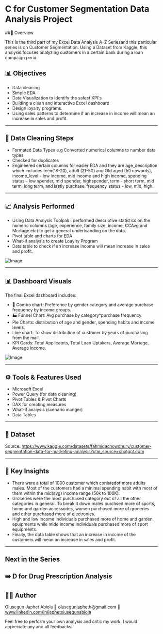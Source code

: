 # C for Customer Segmentation Data Analysis Project

##🚗 Overview

This is the third part of my Excel Data Analysis A–Z Seriesand this particular series is on Customer Segmentation.
Using a Dataset from Kaggle, this analysis focuses analyzing customers in a certain bank during a loan campaign perio.

## 📊 Objectives
- Data cleaning
- Simple EDA
- Data Visualization to identify the safest KPI's
- Building a clean and interactive Excel dashboard
- Design loyalty programs.
- Using sales patterns to determine if an increase in income will mean an increase in sales and profit.

---

## 🧹 Data Cleaning Steps
- Formated Data Types e.g Converted numerical columns to number data types
- Checked for duplicates
- Engineered certain columns for easier EDA and they are age_description which includes teen(18-20), adult (21-50) and Old aged (50 upwards), income_level - low income, mid income and high income, spending status - low spender, mid spender, highspender, term - short term, mid term, long term, and lastly purchase_frequency_status - low, mid, high. 

---

## 📈 Analysis Performed
- Using Data Analysis Toolpak i performed descriptive statistics on the numeric columns (age, experience, family size, income, CCAvg and Mortage etc) to get a general undertsanding on the data.
- Pivot table and charts for EDA
- What-if analysis to create Loaylty Program
- Data table to check if an increase income will mean increase in sales and profit.

![Image](https://github.com/user-attachments/assets/1fc04c52-3a34-40c6-ba38-6183c4406774)

---

## 📊 Dashboard Visuals
The final Excel dashboard includes:
- 🚗 Combo chart: Preference by gender category and average purchase frequency by income groups.
- 🏭 Funnel Chart: Avg purchase by category*purchase frequency.
- Pie Charts: distribution of age and gender, spending habits and income levels.
- Line chart: To show distribution of customer by years of purchasing from the mall.
- KPI Cards: Total Applicatnts, Total Loan Uptakers, Average Mortage, Average Income.


![Image](https://github.com/user-attachments/assets/2d0ebec9-129a-4f30-ae4f-66a42ea9d074)


---

## ⚙️ Tools & Features Used
- Microsoft Excel
- Power Query (for data cleaning)
- Pivot Tables & Pivot Charts
- DAX for creating measures
- What-if analysis (scenario manger)
- Data Tables

---

## 📂 Dataset
Source: https://www.kaggle.com/datasets/fahmidachowdhury/customer-segmentation-data-for-marketing-analysis?utm_source=chatgpt.com

---

## 🧠 Key Insights
- There were a total of 1000 customer which conistedof more adults males. Most of the customers had a minimal spending habit with most of them within the mid(avg) income range (50k to 100K).
- Groceries were the most purchased category out of all the other categories in general. To break it down males purchsed more of sports, home and garden accessories, women purchased more of groceries and other purchased more of electronics.
- High and low income individuals purchased more of home and garden epuipments while mide income individuals purchased more of sport equipments.
- Finally, the data table shows that an increase in income of the customers will mean an increase in sales and profit.
---

## Next in the Series
➡️ D for Drug Prescription Analysis
---

## 🧑‍💻 Author
Olusegun Japhet Abiola
📧 olusegunjapheth@gmail.com
🔗 www.linkedin.com/in/japhetolusegunabiola

Feel free to perform your own analysis and critic my work.
I would appreciate any and all feedbacks.